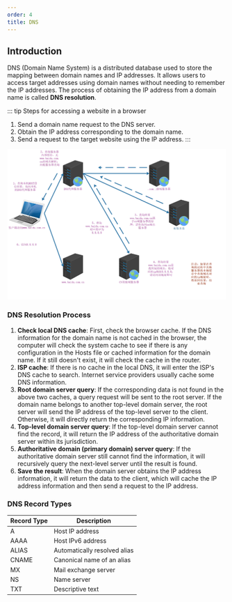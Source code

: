 ```yaml
---
order: 4
title: DNS
---
```


## Introduction

DNS (Domain Name System) is a distributed database used to store the mapping between domain names and IP addresses. It allows users to access target addresses using domain names without needing to remember the IP addresses. The process of obtaining the IP address from a domain name is called **DNS resolution**.

::: tip Steps for accessing a website in a browser
1. Send a domain name request to the DNS server.
2. Obtain the IP address corresponding to the domain name.
3. Send a request to the target website using the IP address.
:::
 
![dns](/assets/image/article/network/dns-example.png)

### DNS Resolution Process

1. **Check local DNS cache**: First, check the browser cache. If the DNS information for the domain name is not cached in the browser, the computer will check the system cache to see if there is any configuration in the Hosts file or cached information for the domain name. If it still doesn't exist, it will check the cache in the router.
2. **ISP cache**: If there is no cache in the local DNS, it will enter the ISP's DNS cache to search. Internet service providers usually cache some DNS information.
3. **Root domain server query**: If the corresponding data is not found in the above two caches, a query request will be sent to the root server. If the domain name belongs to another top-level domain server, the root server will send the IP address of the top-level server to the client. Otherwise, it will directly return the corresponding IP information.
4. **Top-level domain server query**: If the top-level domain server cannot find the record, it will return the IP address of the authoritative domain server within its jurisdiction.
5. **Authoritative domain (primary domain) server query**: If the authoritative domain server still cannot find the information, it will recursively query the next-level server until the result is found.
6. **Save the result**: When the domain server obtains the IP address information, it will return the data to the client, which will cache the IP address information and then send a request to the IP address.

### DNS Record Types

| Record Type | Description                  |
| ----------- | ---------------------------- |
| A           | Host IP address              |
| AAAA        | Host IPv6 address            |
| ALIAS       | Automatically resolved alias |
| CNAME       | Canonical name of an alias   |
| MX          | Mail exchange server         |
| NS          | Name server                  |
| TXT         | Descriptive text             |
